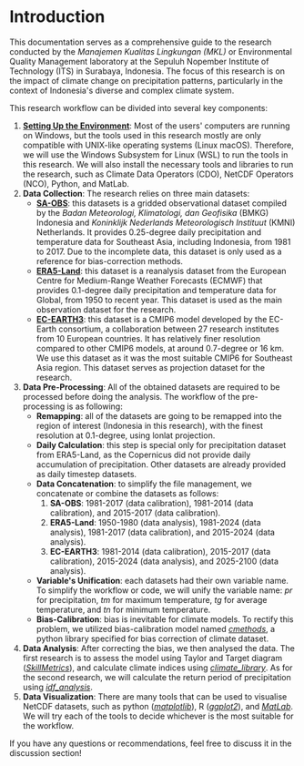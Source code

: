 # Introduction

This documentation serves as a comprehensive guide to the research conducted by the *Manajemen Kualitas Lingkungan (MKL)* or Environmental Quality Management laboratory at the Sepuluh Nopember Institute of Technology (ITS) in Surabaya, Indonesia. The focus of this research is on the impact of climate change on precipitation patterns, particularly in the context of Indonesia's diverse and complex climate system.

This research workflow can be divided into several key components:
1. [**Setting Up the Environment**](01-Environment_Setup.md): Most of the users' computers are running on Windows, but the tools used in this research mostly are only compatible with UNIX-like operating systems (Linux macOS). Therefore, we will use the Windows Subsystem for Linux (WSL) to run the tools in this research. We will also install the necessary tools and libraries to run the research, such as Climate Data Operators (CDO), NetCDF Operators (NCO), Python, and MatLab.
2. **Data Collection**: The research relies on three main datasets:
    - [**SA-OBS**](https://sacad.bmkg.go.id/download/grid/download.php): this datasets is a gridded observational dataset compiled by the *Badan Meteorologi, Klimatologi, dan Geofisika* (BMKG) Indonesia and *Koninklijk Nederlands Meteorologisch Instituut* (KMNI) Netherlands. It provides 0.25-degree daily precipitation and temperature data for Southeast Asia, including Indonesia, from 1981 to 2017. Due to the incomplete data, this dataset is only used as a reference for bias-correction methods.
    - [**ERA5-Land**](https://cds.climate.copernicus.eu/datasets/reanalysis-era5-land?tab=overview): this dataset is a reanalysis dataset from the European Centre for Medium-Range Weather Forecasts (ECMWF) that provides 0.1-degree daily precipitation and temperature data for Global, from 1950 to recent year. This dataset is used as the main observation dataset for the research.
    - [**EC-EARTH3**](https://ec-earth.org/ec-earth/ec-earth3/): this dataset is a CMIP6 model developed by the EC-Earth consortium, a collaboration between 27 research institutes from 10 European countries. It has relatively finer resolution compared to other CMIP6 models, at around 0.7-degree or 16 km. We use this dataset as it was the most suitable CMIP6 for Southeast Asia region. This dataset serves as projection dataset for the research.
3. **Data Pre-Processing**: All of the obtained datasets are required to be processed before doing the analysis. The workflow of the pre-processing is as following:
    - **Remapping**: all of the datasets are going to be remapped into the region of interest (Indonesia in this research), with the finest resolution at 0.1-degree, using lonlat projection.
    - **Daily Calculation**: this step is special only for precipitation dataset from ERA5-Land, as the Copernicus did not provide daily accumulation of precipitation. Other datasets are already provided as daily timestep datasets.
    - **Data Concatenation**: to simplify the file management, we concatenate or combine the datasets as follows:
        1. **SA-OBS**: 1981-2017 (data calibration), 1981-2014 (data calibration), and 2015-2017 (data calibration).
        1. **ERA5-Land**: 1950-1980 (data analysis), 1981-2024 (data analysis), 1981-2017 (data calibration), and 2015-2024 (data analysis).
        2. **EC-EARTH3**: 1981-2014 (data calibration), 2015-2017 (data calibration), 2015-2024 (data analysis), and 2025-2100 (data analysis).
    - **Variable's Unification**: each datasets had their own variable name. To simplify the workflow or code, we will unify the variable name: *pr* for precipitation, *tm* for maximum temperature, *tg* for average temperature, and *tn* for minimum temperature.
    - **Bias-Calibration**: bias is inevitable for climate models. To rectify this problem, we utilized bias-calibration model named [*cmethods*](https://pypi.org/project/python-cmethods/), a python library specified for bias correction of climate dataset.
4. **Data Analysis**: After correcting the bias, we then analysed the data. The first research is to assess the model using Taylor and Target diagram ([*SkillMetrics*](https://github.com/PeterRochford/SkillMetrics)), and calculate climate indices using [*climate_library*](https://pypi.org/project/python-cmethods/). As for the second research, we will calculate the return period of precipitation using [*idf_analysis*](https://pypi.org/project/idf-analysis/).
5. **Data Visualization**: There are many tools that can be used to visualise NetCDF datasets, such as python ([*matplotlib*](https://matplotlib.org/)), R ([*ggplot2*](https://ggplot2.tidyverse.org/)), and [*MatLab*](https://www.mathworks.com/products/matlab.html). We will try each of the tools to decide whichever is the most suitable for the workflow.

If you have any questions or recommendations, feel free to discuss it in the discussion section!